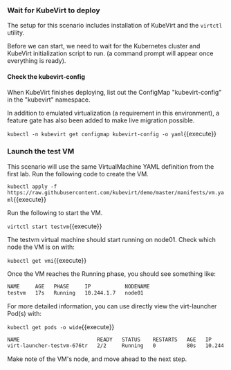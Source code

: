 ### Wait for KubeVirt to deploy

The setup for this scenario includes installation of KubeVirt and the `virtctl` utility.

Before we can start, we need to wait for the Kubernetes cluster and KubeVirt
initialization script to run. (a command prompt will appear once everything is
ready).

#### Check the kubevirt-config

When KubeVirt finishes deploying, list out the ConfigMap "kubevirt-config" in
the "kubevirt" namespace.

In addition to emulated virtualization (a requirement in this environment), a
feature gate has also been added to make live migration possible.

`kubectl -n kubevirt get configmap kubevirt-config -o yaml`{{execute}}

### Launch the test VM

This scenario will use the same VirtualMachine YAML definition from the first
lab. Run the following code to create the VM.

`kubectl apply -f https://raw.githubusercontent.com/kubevirt/demo/master/manifests/vm.yaml`{{execute}}

Run the following to start the VM.

`virtctl start testvm`{{execute}}

The testvm virtual machine should start running on node01. Check which node the VM is on with:

`kubectl get vmi`{{execute}}

Once the VM reaches the Running phase, you should see something like:

~~~sh
NAME     AGE   PHASE     IP           NODENAME
testvm   17s   Running   10.244.1.7   node01
~~~

For more detailed information, you can use directly view the virt-launcher Pod(s) with:

`kubectl get pods -o wide`{{execute}}

~~~sh
NAME                         READY   STATUS    RESTARTS   AGE   IP           NODE     NOMINATED NODE   READINESS GATES
virt-launcher-testvm-676tr   2/2     Running   0          80s   10.244.1.7   node01   <none>           <none>
~~~

Make note of the VM's node, and move ahead to the next step.
